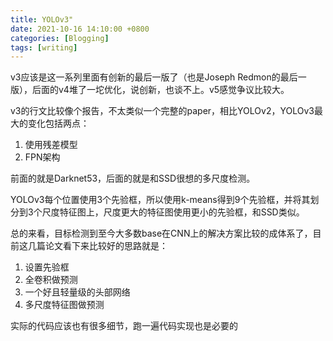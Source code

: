 ```yaml
---
title: YOLOv3"
date: 2021-10-16 14:10:00 +0800
categories: [Blogging]
tags: [writing]
---
```


v3应该是这一系列里面有创新的最后一版了（也是Joseph Redmon的最后一版），后面的v4堆了一坨优化，说创新，也谈不上。v5感觉争议比较大。

v3的行文比较像个报告，不太类似一个完整的paper，相比YOLOv2，YOLOv3最大的变化包括两点：

1. 使用残差模型
2. FPN架构

前面的就是Darknet53，后面的就是和SSD很想的多尺度检测。

YOLOv3每个位置使用3个先验框，所以使用k-means得到9个先验框，并将其划分到3个尺度特征图上，尺度更大的特征图使用更小的先验框，和SSD类似。

总的来看，目标检测到至今大多数base在CNN上的解决方案比较的成体系了，目前这几篇论文看下来比较好的思路就是：

1. 设置先验框
2. 全卷积做预测
3. 一个好且轻量级的头部网络
4. 多尺度特征图做预测

实际的代码应该也有很多细节，跑一遍代码实现也是必要的